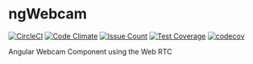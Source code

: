 # ngWebcam
[![CircleCI](https://circleci.com/gh/yoda-yoda/ngWebcam.svg?style=svg&circle-token=bd7730e62118865cc83f1d6100e922dc47e23243)](https://circleci.com/gh/yoda-yoda/ngWebcam) [![Code Climate](https://codeclimate.com/github/yoda-yoda/ngWebcam/badges/gpa.svg)](https://codeclimate.com/github/yoda-yoda/ngWebcam)
[![Issue Count](https://codeclimate.com/github/yoda-yoda/ngWebcam/badges/issue_count.svg)](https://codeclimate.com/github/yoda-yoda/ngWebcam) [![Test Coverage](https://codeclimate.com/github/yoda-yoda/ngWebcam/badges/coverage.svg)](https://codeclimate.com/github/yoda-yoda/ngWebcam/coverage) [![codecov](https://codecov.io/gh/yoda-yoda/ngWebcam/branch/master/graph/badge.svg)](https://codecov.io/gh/yoda-yoda/ngWebcam)

Angular Webcam Component using the Web RTC
